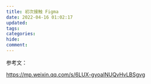 ```yaml
---
title: 初次接触 Figma
date: 2022-04-16 01:02:17
updated:
tags:
categories:
hide:
comment:
---
```


参考文：

https://mp.weixin.qq.com/s/6LUX-gyoaINUQvHvLBSgvg

